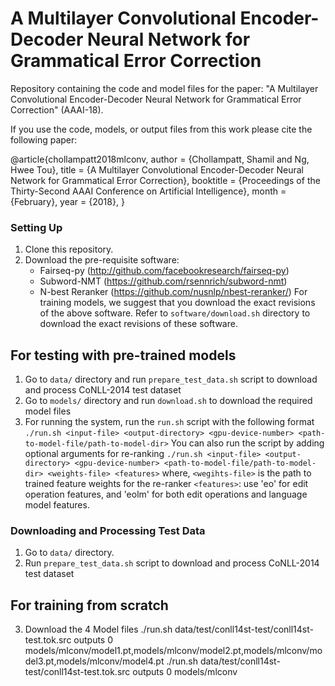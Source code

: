 # A Multilayer Convolutional Encoder-Decoder Neural Network for Grammatical Error Correction

Repository containing the code and model files for the paper: "A Multilayer Convolutional Encoder-Decoder Neural Network for Grammatical Error Correction" (AAAI-18).

If you use the code, models, or output files from this work please cite the following paper:

@article{chollampatt2018mlconv,
  author    = {Chollampatt, Shamil and Ng, Hwee Tou},
  title     = {A Multilayer Convolutional Encoder-Decoder Neural Network for Grammatical Error Correction},
  booktitle = {Proceedings of the Thirty-Second AAAI Conference on Artificial Intelligence},
  month     = {February},
  year      = {2018},
}


### Setting Up
1. Clone this repository.
2. Download the pre-requisite software:
    * Fairseq-py (http://github.com/facebookresearch/fairseq-py)
    * Subword-NMT (https://github.com/rsennrich/subword-nmt)
    * N-best Reranker (https://github.com/nusnlp/nbest-reranker/)
  For training models, we suggest that you download the exact revisions of the above software. Refer to `software/download.sh` directory to download the exact revisions of these software.


## For testing with pre-trained models
1. Go to `data/` directory and run `prepare_test_data.sh` script to download and process CoNLL-2014 test dataset
2. Go to `models/` directory and run `download.sh` to download the required model files
3. For running the system, run the `run.sh` script with the following format 
`
./run.sh <input-file> <output-directory> <gpu-device-number> <path-to-model-file/path-to-model-dir>
`
You can also run the script by adding optional arguments for re-ranking
`
./run.sh <input-file> <output-directory> <gpu-device-number> <path-to-model-file/path-to-model-dir> <weights-file> <features>
`
where,
 `<wegihts-file>` is the path to trained feature weights for the re-ranker
 `<features>`: use 'eo' for edit operation features, and 'eolm' for both edit operations and language model features. 


### Downloading and Processing Test Data
1. Go to `data/` directory.
2. Run `prepare_test_data.sh` script to download and process CoNLL-2014 test dataset



## For training from scratch

3. Download the 4 Model files
./run.sh data/test/conll14st-test/conll14st-test.tok.src outputs 0 models/mlconv/model1.pt,models/mlconv/model2.pt,models/mlconv/model3.pt,models/mlconv/model4.pt
./run.sh data/test/conll14st-test/conll14st-test.tok.src outputs 0 models/mlconv
